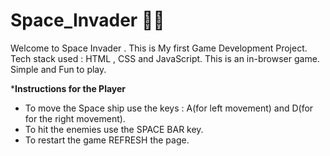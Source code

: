 # Space_Invader 🚀🎇
Welcome to Space Invader .
This is My first Game Development Project. 
Tech stack used : HTML , CSS and JavaScript.
This is an in-browser game. Simple and Fun to play. 

***Instructions for the Player**
- To move the Space ship use the keys : A(for left movement) and D(for for the right movement).
- To hit the enemies use the SPACE BAR key.
- To restart the game REFRESH the page.
